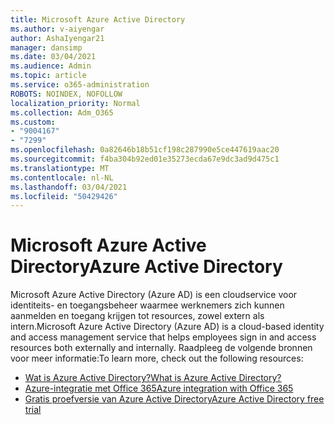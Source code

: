 ```yaml
---
title: Microsoft Azure Active Directory
ms.author: v-aiyengar
author: AshaIyengar21
manager: dansimp
ms.date: 03/04/2021
ms.audience: Admin
ms.topic: article
ms.service: o365-administration
ROBOTS: NOINDEX, NOFOLLOW
localization_priority: Normal
ms.collection: Adm_O365
ms.custom:
- "9004167"
- "7299"
ms.openlocfilehash: 0a82646b18b51cf198c287990e5ce447619aac20
ms.sourcegitcommit: f4ba304b92ed01e35273ecda67e9dc3ad9d475c1
ms.translationtype: MT
ms.contentlocale: nl-NL
ms.lasthandoff: 03/04/2021
ms.locfileid: "50429426"
---
```

# <a name="azure-active-directory"></a><span data-ttu-id="0f5f6-102">Microsoft Azure Active Directory</span><span class="sxs-lookup"><span data-stu-id="0f5f6-102">Azure Active Directory</span></span>

<span data-ttu-id="0f5f6-103">Microsoft Azure Active Directory (Azure AD) is een cloudservice voor identiteits- en toegangsbeheer waarmee werknemers zich kunnen aanmelden en toegang krijgen tot resources, zowel extern als intern.</span><span class="sxs-lookup"><span data-stu-id="0f5f6-103">Microsoft Azure Active Directory (Azure AD) is a cloud-based identity and access management service that helps employees sign in and access resources both externally and internally.</span></span> <span data-ttu-id="0f5f6-104">Raadpleeg de volgende bronnen voor meer informatie:</span><span class="sxs-lookup"><span data-stu-id="0f5f6-104">To learn more, check out the following resources:</span></span>

- [<span data-ttu-id="0f5f6-105">Wat is Azure Active Directory?</span><span class="sxs-lookup"><span data-stu-id="0f5f6-105">What is Azure Active Directory?</span></span>](https://go.microsoft.com/fwlink/?linkid=2081145)
- [<span data-ttu-id="0f5f6-106">Azure-integratie met Office 365</span><span class="sxs-lookup"><span data-stu-id="0f5f6-106">Azure integration with Office 365</span></span>](https://go.microsoft.com/fwlink/?linkid=2081218)
- [<span data-ttu-id="0f5f6-107">Gratis proefversie van Azure Active Directory</span><span class="sxs-lookup"><span data-stu-id="0f5f6-107">Azure Active Directory free trial</span></span>](https://go.microsoft.com/fwlink/?linkid=2081144)
